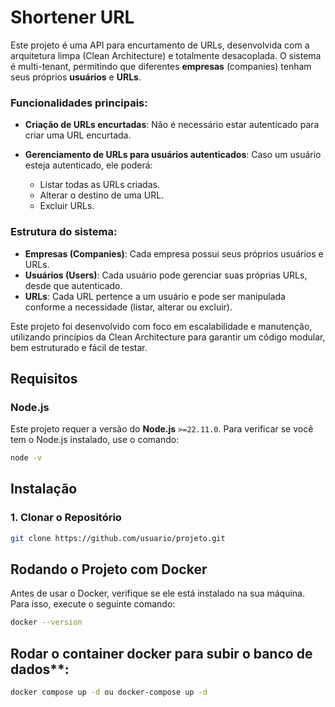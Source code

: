 # Shortener URL

Este projeto é uma API para encurtamento de URLs, desenvolvida com a arquitetura limpa (Clean Architecture) e totalmente desacoplada. O sistema é multi-tenant, permitindo que diferentes **empresas** (companies) tenham seus próprios **usuários** e **URLs**.

### Funcionalidades principais:

- **Criação de URLs encurtadas**: Não é necessário estar autenticado para criar uma URL encurtada.
- **Gerenciamento de URLs para usuários autenticados**: Caso um usuário esteja autenticado, ele poderá:

  - Listar todas as URLs criadas.
  - Alterar o destino de uma URL.
  - Excluir URLs.

### Estrutura do sistema:

- **Empresas (Companies)**: Cada empresa possui seus próprios usuários e URLs.
- **Usuários (Users)**: Cada usuário pode gerenciar suas próprias URLs, desde que autenticado.
- **URLs**: Cada URL pertence a um usuário e pode ser manipulada conforme a necessidade (listar, alterar ou excluir).

Este projeto foi desenvolvido com foco em escalabilidade e manutenção, utilizando princípios da Clean Architecture para garantir um código modular, bem estruturado e fácil de testar.

## Requisitos

### Node.js

Este projeto requer a versão do **Node.js** `>=22.11.0`. Para verificar se você tem o Node.js instalado, use o comando:

```bash
node -v

```

## Instalação

### 1. Clonar o Repositório

```bash
git clone https://github.com/usuario/projeto.git

```

## Rodando o Projeto com Docker

Antes de usar o Docker, verifique se ele está instalado na sua máquina. Para isso, execute o seguinte comando:

```bash
docker --version
```

## Rodar o container docker para subir o banco de dados\*\*:

```bash
docker compose up -d ou docker-compose up -d
```
